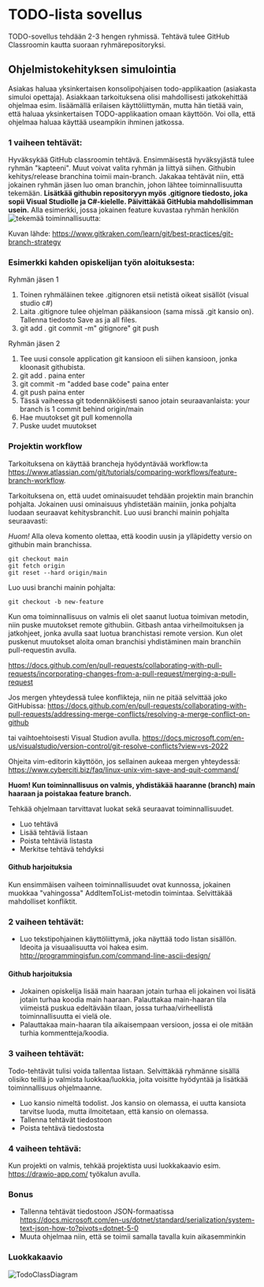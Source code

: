 # TODO-lista sovellus

TODO-sovellus tehdään 2-3 hengen ryhmissä. Tehtävä tulee GitHub Classroomin kautta suoraan ryhmärepositoryksi.

## Ohjelmistokehityksen simulointia
Asiakas haluaa yksinkertaisen konsolipohjaisen todo-applikaation (asiakasta simuloi opettaja). Asiakkaan tarkoituksena olisi mahdollisesti jatkokehittää ohjelmaa esim. lisäämällä erilaisen käyttöliittymän, mutta hän tietää vain, että haluaa yksinkertaisen TODO-applikaation omaan käyttöön. Voi olla, että ohjelmaa haluaa käyttää useampikin ihminen jatkossa.

 ### 1 vaiheen tehtävät:

Hyväksykää GitHub classroomin tehtävä. Ensimmäisestä hyväksyjästä tulee ryhmän "kapteeni". Muut voivat valita ryhmän ja liittyä siihen. Githubin kehitys/release branchina toimii main-branch. Jakakaa tehtävät niin, että jokainen ryhmän jäsen luo oman branchin, johon lähtee toiminnallisuutta tekemään. **Lisätkää githubin repositoryyn myös .gitignore tiedosto, joka sopii Visual Studiolle ja C#-kielelle. Päivittäkää GitHubia mahdollisimman usein.**
Alla esimerkki, jossa jokainen feature kuvastaa ryhmän henkilön tekemää toiminnallisuutta:
<img style="float: left;" src="https://user-images.githubusercontent.com/33627661/158330612-1938f11b-7d76-4bf7-a01b-c69956e87e89.PNG">

Kuvan lähde: https://www.gitkraken.com/learn/git/best-practices/git-branch-strategy

### Esimerkki kahden opiskelijan työn aloituksesta:

Ryhmän jäsen 1

1. Toinen ryhmäläinen tekee .gitignoren etsii netistä oikeat sisällöt (visual studio c#)
2. Laita .gitignore tulee ohjelman pääkansioon (sama missä .git kansio on). Tallenna tiedosto Save as ja all files.
3. git add . git commit -m" gitignore" git push


Ryhmän jäsen 2

1. Tee uusi console application git kansioon eli siihen kansioon, jonka kloonasit githubista.
2. git add . paina enter
3. git commit -m "added base code" paina enter
4. git push paina enter
5. Tässä vaiheessa git todennäköisesti sanoo jotain seuraavanlaista: your branch is 1 commit behind origin/main
6. Hae muutokset git pull komennolla
7. Puske uudet muutokset

### Projektin workflow

Tarkoituksena on käyttää brancheja hyödyntävää workflow:ta https://www.atlassian.com/git/tutorials/comparing-workflows/feature-branch-workflow.

Tarkoituksena on, että uudet ominaisuudet tehdään projektin main branchin pohjalta. Jokainen uusi ominaisuus yhdistetään mainiin, jonka pohjalta luodaan seuraavat kehitysbranchit. Luo uusi branchi mainin pohjalta seuraavasti: 

*Huom!* Alla oleva komento olettaa, että koodin uusin ja ylläpidetty versio on githubin main branchissa.
```
git checkout main
git fetch origin 
git reset --hard origin/main
```

Luo uusi branchi mainin pohjalta:

```
git checkout -b new-feature
```

Kun oma toiminnallisuus on valmis eli olet saanut luotua toimivan metodin, niin puske muutokset remote githubiin. Gitbash antaa virheilmoituksen ja jatkohjeet, jonka avulla saat luotua branchistasi remote version. Kun olet puskenut muutokset aloita oman branchisi yhdistäminen main branchiin pull-requestin avulla.

https://docs.github.com/en/pull-requests/collaborating-with-pull-requests/incorporating-changes-from-a-pull-request/merging-a-pull-request

Jos mergen yhteydessä tulee konflikteja, niin ne pitää selvittää joko GitHubissa:
https://docs.github.com/en/pull-requests/collaborating-with-pull-requests/addressing-merge-conflicts/resolving-a-merge-conflict-on-github

tai vaihtoehtoisesti Visual Studion avulla.
https://docs.microsoft.com/en-us/visualstudio/version-control/git-resolve-conflicts?view=vs-2022


Ohjeita vim-editorin käyttöön, jos sellainen aukeaa mergen yhteydessä: https://www.cyberciti.biz/faq/linux-unix-vim-save-and-quit-command/

**Huom! Kun toiminnallisuus on valmis, yhdistäkää haaranne (branch) main haaraan ja poistakaa feature branch.**

Tehkää ohjelmaan tarvittavat luokat sekä seuraavat toiminnallisuudet.
   + Luo tehtävä
   + Lisää tehtäviä listaan
   + Poista tehtäviä listasta
   + Merkitse tehtävä tehdyksi

#### Github harjoituksia
 Kun ensimmäisen vaiheen toiminnallisuudet ovat kunnossa, jokainen muokkaa "vahingossa" AddItemToList-metodin toimintaa. Selvittäkää mahdolliset konfliktit.
 
     
 ###  2 vaiheen tehtävät:
   + Luo tekstipohjainen käyttöliittymä, joka näyttää todo listan sisällön. Ideoita ja visuaalisuutta voi hakea esim. http://programmingisfun.com/command-line-ascii-design/

#### Github harjoituksia
  + Jokainen opiskelija lisää main haaraan jotain turhaa eli jokainen voi lisätä jotain turhaa koodia main haaraan. Palauttakaa main-haaran tila viimeistä puskua edeltävään tilaan, jossa turhaa/virheellistä toiminnallisuutta ei vielä ole.
  + Palauttakaa main-haaran tila aikaisempaan versioon, jossa ei ole mitään turhia kommentteja/koodia.

 ###  3 vaiheen tehtävät:
 Todo-tehtävät tulisi voida tallentaa listaan. Selvittäkää ryhmänne sisällä olisiko teillä jo valmista luokkaa/luokkia, joita voisitte hyödyntää ja lisätkää toiminnallisuus ohjelmaanne.
  + Luo kansio nimeltä todolist. Jos kansio on olemassa, ei uutta kansiota tarvitse luoda, mutta ilmoitetaan, että kansio on olemassa.
  + Tallenna tehtävät tiedostoon 
  + Poista tehtävä tiedostosta
 
 ### 4 vaiheen tehtävä:
 Kun projekti on valmis, tehkää projektista uusi luokkakaavio esim. https://drawio-app.com/ työkalun avulla.
 
 ### Bonus
   + Tallenna tehtävät tiedostoon JSON-formaatissa https://docs.microsoft.com/en-us/dotnet/standard/serialization/system-text-json-how-to?pivots=dotnet-5-0
   + Muuta ohjelmaa niin, että se toimii samalla tavalla kuin aikasemminkin
   
  ### Luokkakaavio
  ![TodoClassDiagram](https://user-images.githubusercontent.com/33627661/157511965-1f913690-253b-4a55-a9fd-1f8c6d28500f.PNG)
